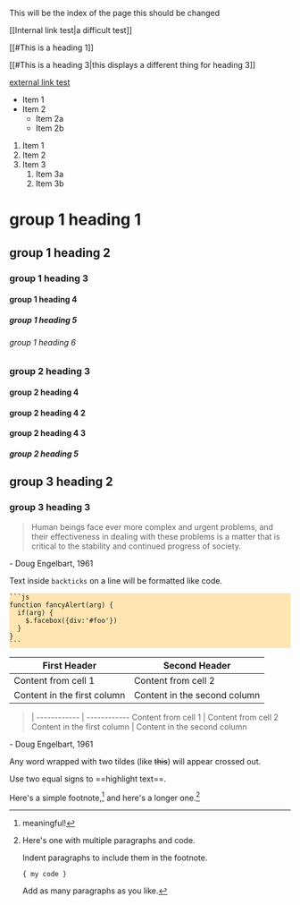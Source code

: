 This will be the index of the page 
this should be changed

[[Internal link test|a difficult test]]

[[#This is a heading 1]]

[[#This is a heading 3|this displays a different thing for heading 3]]

[external link test](http://www.google.com)

- Item 1
- Item 2
  - Item 2a
  - Item 2b

1. Item 1
1. Item 2
1. Item 3
   1. Item 3a
   1. Item 3b

# group 1 heading 1
## group 1 heading 2
### group 1 heading 3 
#### group 1 heading 4
##### group 1 heading 5
###### group 1 heading 6

### group 2  heading 3 
#### group 2 heading 4
#### group 2 heading 4 2
#### group 2 heading 4 3
##### group 2 heading 5

## group 3 heading 2
### group 3 heading 3 
> Human beings face ever more complex and urgent problems, and their effectiveness in dealing with these problems is a matter that is critical to the stability and continued progress of society.

\- Doug Engelbart, 1961

Text inside `backticks` on a line will be formatted like code.


<div style="background-color:#ffe5b2;"><code>```js
function fancyAlert(arg) {
  if(arg) {
    $.facebox({div:'#foo'})
  }
}
```</code></div>



First Header | Second Header
------------ | ------------
Content from cell 1 | Content from cell 2
Content in the first column | Content in the second column

>  | 
------------ | ------------
Content from cell 1 | Content from cell 2
Content in the first column | Content in the second column

\- Doug Engelbart, 1961


Any word wrapped with two tildes (like ~~this~~) will appear crossed out.


Use two equal signs to ==highlight text==.


Here's a simple footnote,[^1] and here's a longer one.[^bignote]

[^1]: meaningful!

[^bignote]: Here's one with multiple paragraphs and code.

    Indent paragraphs to include them in the footnote.

    `{ my code }`

    Add as many paragraphs as you like.
	
	